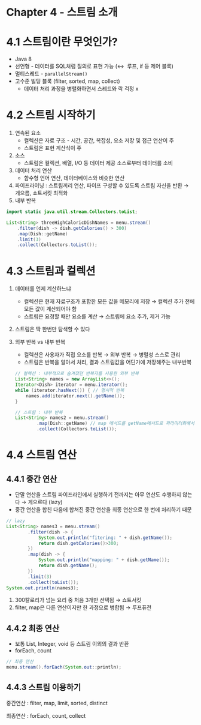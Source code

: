 # Chapter 4 - 스트림 소개
# 4.1 스트림이란 무엇인가?

- Java 8
- 선언형 - 데이터를 SQL처럼 질의로 표현 가능 (↔  루프, if 등 제어 블록)
- 멀티스레드 - `parallelStream()`
- 고수준 빌딩 블록 (filter, sorted, map, collect)
    - 데이터 처리 과정을 병렬화하면서 스레드와 락 걱정 x

# 4.2 스트림 시작하기

1. 연속된 요소
    - 컬렉션은 자료 구조 - 시간, 공간, 복잡성, 요소 저장 및 접근 연산이 주
    - 스트림은 표현 계산식이 주
2. 소스
    - 스트림은 컬렉션, 배열, I/O 등 데이터 제공 소스로부터 데이터를 소비
3. 데이터 처리 연산
    - 함수형 언어 연산, 데이터베이스와 비슷한 연산
4. 파이프라이닝 : 스트림끼리 연산, 파이프 구성할 수 있도록 스트림 자신을 반환 → 게으름, 쇼트서킷 최적화
5. 내부 반복

```java
import static java.util.stream.Collectors.toList;

List<String> threeHighCaloricDishNames = menu.stream()
    .filter(dish -> dish.getCalories() > 300)
    .map(Dish::getName)
    .limit(3)
    .collect(Collectors.toList());
```

# 4.3 스트림과 컬렉션

1. 데이터를 언제 계산하느냐
    - 컬렉션은 현재 자료구조가 포함한 모든 값을 메모리에 저장 → 컬렉션 추가 전에 모든 값이 계산되어야 함
    - 스트림은 요청할 때만 요소를 계산 → 스트림에 요소 추가, 제거 가능
2. 스트림은 딱 한번만 탐색할 수 있다
3. 외부 반복 vs 내부 반복
    - 컬렉션은 사용자가 직접 요소를 반복 → 외부 반복 → 병렬성 스스로 관리
    - 스트림은 반복을 알아서 처리, 결과 스트림값을 어딘가에 저장해주는 내부반복

    ```java
    // 컬렉션 : 내부적으로 숨겨졌던 반복자를 사용한 외부 반복
    List<String> names = new ArrayList<>();
    Iterator<Dish> iterator = menu.iterator();
    while (iterator.hasNext()) { // 명시적 반복
        names.add(iterator.next().getName());
    }
    
    // 스트림 : 내부 반복
    List<String> names2 = menu.stream()
            .map(Dish::getName) // map 메서드를 getName메서드로 파라미터화해서 요리명을 추출한다.
            .collect(Collectors.toList());
    ```


# 4.4 스트림 연산

## 4.4.1 중간 연산

- 단말 연산을 스트림 파이프라인에서 실행하기 전까지는 아무 연산도 수행하지 않는다 → 게으르다 (lazy)
- 중간 연산을 합친 다음에 합쳐진 중간 연산을 최종 연산으로 한 번에 처리하기 때문

```java
// lazy
List<String> names3 = menu.stream()
        .filter(dish -> {
            System.out.println("fitering: " + dish.getName());
            return dish.getCalories()>300;
        })
        .map(dish -> {
            System.out.println("mapping: " + dish.getName());
            return dish.getName();
        })
        .limit(3)
        .collect(toList());
System.out.println(names3);
```

1. 300칼로리가 넘는 요리 중 처음 3개만 선택됨 → 쇼트서킷
2. filter, map은 다른 연산이지만 한 과정으로 병합됨 → 루프퓨전

## 4.4.2 최종 연산

- 보통 List, Integer, void 등 스트림 이외의 결과 반환
- forEach, count

```java
// 최종 연산
menu.stream().forEach(System.out::println);
```

## 4.4.3 스트림 이용하기

중간연산 : filter, map, limit, sorted, distinct

최종연산 : forEach, count, collect